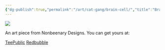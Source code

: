 ```yaml
---
{"dg-publish":true,"permalink":"/art/cat-gang/brain-cell/","title":"Brain Cell","tags":["Art","Cats"]}
---
```



![](https://baserow-media.ams3.digitaloceanspaces.com/user_files/SaiEbshCFxWe8ApqSSHVHAKEZajcyibh_34be256fc9e997056a6b451bcc7cc11905b95dc73f477839e3285d52f0f2ae3e.png)

An art piece from Nonbeenary Designs. You can get yours at:

[TeePublic]()
[Redbubble]()
